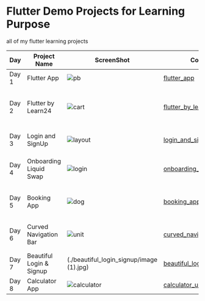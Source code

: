 # Flutter Demo Projects for Learning Purpose

all of my flutter learning projects

| Day   | Project Name              | ScreenShot                                     | Code                                               | Remarks                                         |
| ----- | ----------------          | ---------------------------------------------- | --------------------------------------             | ----------------------------------------------- |
| Day 1 | Flutter App               | ![pb](./screenshots/poor_brothers.png)         | [flutter_app](./flutter_app)                       | First flutter app                               |
| Day 2 | Flutter by Learn24        | ![cart](./screenshots/basic_cart.png)          | [flutter_by_learn_24](./flutter_by_learn_24)       | All source code of learn24 youtube tutorials    |
| Day 3 | Login and SignUp          | ![layout](./screenshots/flutter_layout.png)    | [login_and_signup](./login_and_signup)             | Simple Login and SignUp UI                      |
| Day 4 | Onboarding Liquid Swap    | ![login](./screenshots/basic_login_ui.png)     | [onboarding_liquid_swap](./onboarding_liquid_swap) | Onboarding liquid swaping slider                |
| Day 5 | Booking App               | ![dog](./screenshots/dog_photo_viewer.png)     | [booking_app](./booking_app)                       | Simple hotel booking app                        |
| Day 6 | Curved Navigation Bar     | ![unit](./screenshots/unit_converter.png)      | [curved_navigation_bar](./curved_navigation_bar)   | Beautiful curved navigation bar                 |
| Day 7 | Beautiful Login & Signup                | (./beautiful_login_signup/image (1).jpg)       | [beautiful_login_signup](./beautiful_login_signup)                  | Beautiful Login and Signup UI                    |
| Day 8 | Calculator App            | ![calculator](./screenshots/calculator_ui.png) | [calculator_ui](./calculator_ui)                   | Calculator App                                  |
